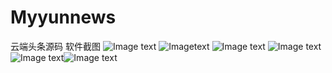 # Myyunnews
云端头条源码
软件截图
![Image text](https://raw.githubusercontent.com/zguming/image/master/Screenshot_2017-12-03-17-52-59-753_com.example.myapplication.png)
![Imagetext](https://raw.githubusercontent.com/zguming/image/master/Screenshot_2017-12-03-17-55-39-421_com.example.myapplication.png)
![Image text](https://raw.githubusercontent.com/zguming/image/master/Screenshot_2017-12-03-17-56-26-186_com.example.myapplication.png)
![Image text](https://raw.githubusercontent.com/zguming/image/master/Screenshot_2017-12-03-17-53-08-587_com.example.myapplication.png)
![Image text](https://raw.githubusercontent.com/zguming/image/master/Screenshot_2017-12-03-17-53-19-085_com.example.myapplication.png)![Image text](https://raw.githubusercontent.com/zguming/image/master/Screenshot_2017-12-03-17-53-08-587_com.example.myapplication.png)

